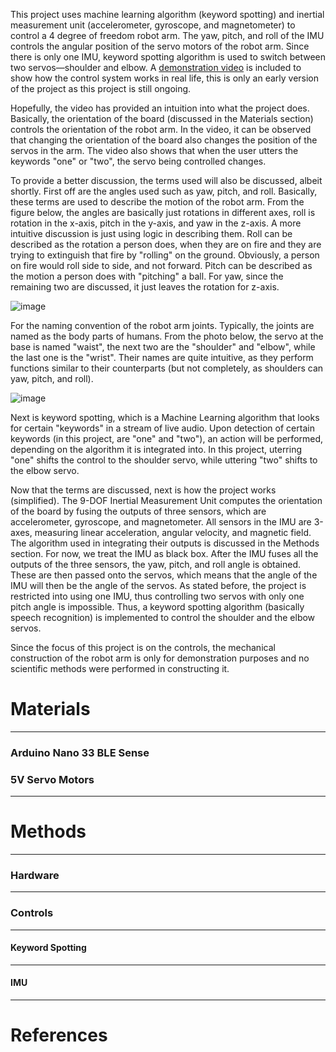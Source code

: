 This project uses machine learning algorithm (keyword spotting) and inertial measurement unit (accelerometer, gyroscope, and magnetometer) to control a 4 degree of freedom robot arm. The yaw, pitch, and roll of the IMU controls the angular position of the servo motors of the robot arm. Since there is only one IMU, keyword spotting algorithm is used to switch between two servos—shoulder and elbow. A [demonstration video](https://youtu.be/j8ZxJlxczAA) is included to show how the control system works in real life, this is only an early version of the project as this project is still ongoing.

Hopefully, the video has provided an intuition into what the project does. Basically, the orientation of the board (discussed in the Materials section) controls the orientation of the robot arm. In the video, it can be observed that changing the orientation of the board also changes the position of the servos in the arm. The video also shows that when the user utters the keywords "one" or "two", the servo being controlled changes.

To provide a better discussion, the terms used will also be discussed, albeit shortly. First off are the angles used such as yaw, pitch, and roll. Basically, these terms are used to describe the motion of the robot arm. From the figure below, the angles are basically just rotations in different axes, roll is rotation in the x-axis, pitch in the y-axis, and yaw in the z-axis. A more intuitive discussion is just using logic in describing them. Roll can be described as the rotation a person does, when they are on fire and they are trying to extinguish that fire by "rolling" on the ground. Obviously, a person on fire would roll side to side, and not forward. Pitch can be described as the motion a person does with "pitching" a ball. For yaw, since the remaining two are discussed, it just leaves the rotation for z-axis.

![image](https://user-images.githubusercontent.com/94373003/179172847-37362b06-c61e-4b38-af5f-744a9e4e9993.png)

For the naming convention of the robot arm joints. Typically, the joints are named as the body parts of humans. From the photo below, the servo at the base is named "waist", the next two are the "shoulder" and "elbow", while the last one is the "wrist". Their names are quite intuitive, as they perform functions similar to their counterparts (but not completely, as shoulders can yaw, pitch, and roll).

![image](https://user-images.githubusercontent.com/94373003/178113167-9c787558-f8b9-433b-8120-205c922ef88f.png)

Next is keyword spotting, which is a Machine Learning algorithm that looks for certain "keywords" in a stream of live audio. Upon detection of certain keywords (in this project, are "one" and "two"), an action will be performed, depending on the algorithm it is integrated into. In this project, uterring "one" shifts the control to the shoulder servo, while uttering "two" shifts to the elbow servo.

Now that the terms are discussed, next is how the project works (simplified). The 9-DOF Inertial Measurement Unit computes the orientation of the board by fusing the outputs of three sensors, which are accelerometer, gyroscope, and magnetometer. All sensors in the IMU are 3-axes, measuring linear acceleration, angular velocity, and magnetic field. The algorithm used in integrating their outputs is discussed in the Methods section. For now, we treat the IMU as black box. After the IMU fuses all the outputs of the three sensors, the yaw, pitch, and roll angle is obtained. These are then passed onto the servos, which means that the angle of the IMU will then be the angle of the servos. As stated before, the project is restricted into using one IMU, thus controlling two servos with only one pitch angle is impossible. Thus, a keyword spotting algorithm (basically speech recognition) is implemented to control the shoulder and the elbow servos.

Since the focus of this project is on the controls, the mechanical construction of the robot arm is only for demonstration purposes and no scientific methods were performed in constructing it.


# Materials
---
### Arduino Nano 33 BLE Sense

### 5V Servo Motors


---
# Methods
---
### Hardware
---
### Controls
---
#### Keyword Spotting
---
#### IMU
---
# References
